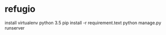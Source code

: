# refugio
install virtualenv 
python 3.5
pip install -r requirement.text
python manage.py runserver
